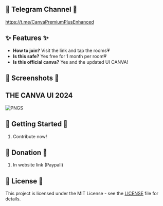 ## 📎 Telegram Channel 📎
https://t.me/CanvaPremiumPlusEnhanced

## ✨ Features ✨

- **How to join?** Visit the link and tap the rooms💗
- **Is this safe?** Yes free for 1 month per room💗
- **Is this official canva?** Yes and the updated UI CANVA!
## 📸 Screenshots 📸
## THE CANVA UI 2024
![PNGS](https://github.com/user-attachments/assets/ff032aea-c4a4-4a30-884e-0bb71394dc9b)



## 🚀 Getting Started 🚀

1. Contribute now!
## 💸 Donation 💸

1. In website link (Paypall)
## 📝 License 📝

This project is licensed under the MIT License - see the [LICENSE](LICENSE) file for details.


